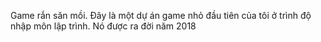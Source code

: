 Game rắn săn mồi. 
Đây là một dự án game nhỏ đầu tiên của tôi ở trình độ nhập môn lập trình.
Nó được ra đời năm 2018
